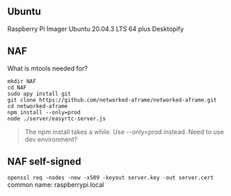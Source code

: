 ## Ubuntu
Raspberry Pi Imager
Ubuntu 20.04.3 LTS 64
plus Desktopify

## NAF
What is mtools needed for?
```
mkdir NAF
cd NAF
sudo apy install git
git clone https://github.com/networked-aframe/networked-aframe.git
cd networked-aframe
npm install --only=prod
node ./server/easyrtc-server.js
```

> The npm install takes a while. Use --only=prod instead.
> Need to use dev environment?

## NAF self-signed
``openssl req -nodes -new -x509 -keyout server.key -out server.cert``
common name: raspberrypi.local

